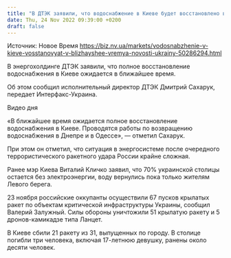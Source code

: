 ```yaml
---
title: "В ДТЭК заявили, что водоснабжение в Киеве будет восстановлено в ближайшее время"
date: Thu, 24 Nov 2022 09:39:00 +0200
draft: false
---
```

Источник: Новое Время https://biz.nv.ua/markets/vodosnabzhenie-v-kieve-vosstanovyat-v-blizhayshee-vremya-novosti-ukrainy-50286294.html


В энергохолдинге ДТЭК заявили, что полное восстановление водоснабжения в Киеве ожидается в ближайшее время.

Об этом сообщил исполнительный директор ДТЭК Дмитрий Сахарук, передает Интерфакс-Украина. 

 Видео дня   

«В ближайшее время ожидается полное восстановление водоснабжения в Киеве. Проводятся работы по возвращению водоснабжения в Днепре и в Одессе», — отметил Сахарук.

При этом он отметил, что ситуация в энергосистеме после очередного террористического ракетного удара России крайне сложная.

Ранее мэр Киева Виталий Кличко заявил, что 70% украинской столицы остается без электроэнергии, воду вернулись пока только жителям Левого берега.

23 ноября российские оккупанты осуществили 67 пусков крылатых ракет по объектам критической инфраструктуры Украины, сообщил Валерий Залужный. Силы обороны уничтожили 51 крылатую ракету и 5 дронов-камикадзе типа Ланцет.

В Киеве сбили 21 ракету из 31, выпущенных по городу. В столице погибли три человека, включая 17-летнюю девушку, ранены около десяти человек.
